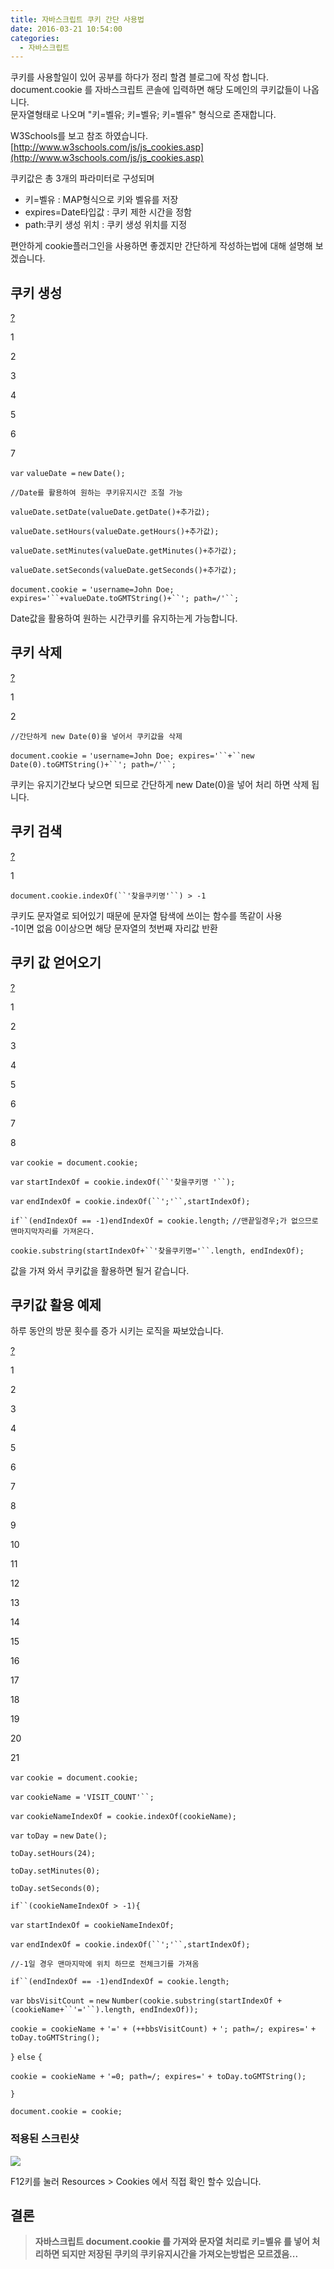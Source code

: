 ```yaml
---
title: 자바스크립트 쿠키 간단 사용법
date: 2016-03-21 10:54:00
categories:
  - 자바스크립트
---
```

쿠키를 사용할일이 있어 공부를 하다가 정리 할겸 블로그에 작성 합니다.  
document.cookie 를 자바스크립트 콘솔에 입력하면 해당 도메인의 쿠키값들이 나옵니다.  
문자열형태로 나오며 "키=벨유; 키=벨유; 키=벨유" 형식으로 존재합니다.

W3Schools를 보고 참조 하였습니다.  
[http://www.w3schools.com/js/js_cookies.asp](http://www.w3schools.com/js/js_cookies.asp)

쿠키값은 총 3개의 파라미터로 구성되며

*   키=벨유 : MAP형식으로 키와 벨유를 저장
*   expires=Date타입값 : 쿠키 제한 시간을 정함
*   path:쿠키 생성 위치 : 쿠키 생성 위치를 지정

편안하게 cookie플러그인을 사용하면 좋겠지만 간단하게 작성하는법에 대해 설명해 보겠습니다.

쿠키 생성
-----

[?](#)

1

2

3

4

5

6

7

`var` `valueDate =` `new` `Date();`

`//Date를 활용하여 원하는 쿠키유지시간 조절 가능`

`valueDate.setDate(valueDate.getDate()+추가값);`

`valueDate.setHours(valueDate.getHours()+추가값);`

`valueDate.setMinutes(valueDate.getMinutes()+추가값);`

`valueDate.setSeconds(valueDate.getSeconds()+추가값);`

`document.cookie =` `'username=John Doe; expires='``+valueDate.toGMTString()+``'; path=/'``;`

Date값을 활용하여 원하는 시간쿠키를 유지하는게 가능합니다.

쿠키 삭제
-----

[?](#)

1

2

`//간단하게 new Date(0)을 넣어서 쿠키값을 삭제`

`document.cookie =` `'username=John Doe; expires='``+``new` `Date(0).toGMTString()+``'; path=/'``;`

쿠키는 유지기간보다 낮으면 되므로 간단하게 new Date(0)을 넣어 처리 하면 삭제 됩니다.

쿠키 검색
-----

[?](#)

1

`document.cookie.indexOf(``'찾을쿠키명'``) > -1`

쿠키도 문자열로 되어있기 때문에 문자열 탐색에 쓰이는 함수를 똑같이 사용  
-1이면 없음 0이상으면 해당 문자열의 첫번째 자리값 반환

쿠키 값 얻어오기
---------

[?](#)

1

2

3

4

5

6

7

8

`var` `cookie = document.cookie;`

`var` `startIndexOf = cookie.indexOf(``'찾을쿠키명 '``);`

`var` `endIndexOf = cookie.indexOf(``';'``,startIndexOf);`

`if``(endIndexOf == -1)endIndexOf = cookie.length;` `//맨끝일경우;가 없으므로 맨마지막자리를 가져온다.`

`cookie.substring(startIndexOf+``'찾을쿠키명='``.length, endIndexOf);`

값을 가져 와서 쿠키값을 활용하면 될거 같습니다.

쿠키값 활용 예제
---------

하루 동안의 방문 횟수를 증가 시키는 로직을 짜보았습니다.

[?](#)

1

2

3

4

5

6

7

8

9

10

11

12

13

14

15

16

17

18

19

20

21

`var` `cookie = document.cookie;`

`var` `cookieName =` `'VISIT_COUNT'``;`

`var` `cookieNameIndexOf = cookie.indexOf(cookieName);`

`var` `toDay =` `new` `Date();`

`toDay.setHours(24);`

`toDay.setMinutes(0);`

`toDay.setSeconds(0);`

`if``(cookieNameIndexOf > -1){`

`var` `startIndexOf = cookieNameIndexOf;`

`var` `endIndexOf = cookie.indexOf(``';'``,startIndexOf);`

`//-1일 경우 맨마지막에 위치 하므로 전체크기를 가져옴`

`if``(endIndexOf == -1)endIndexOf = cookie.length;`

`var` `bbsVisitCount =` `new` `Number(cookie.substring(startIndexOf + (cookieName+``'='``).length, endIndexOf));`

`cookie = cookieName +` `'='` `+ (++bbsVisitCount) +` `'; path=/; expires='` `+ toDay.toGMTString();`

`}` `else` `{`

`cookie = cookieName +` `'=0; path=/; expires='` `+ toDay.toGMTString();`

`}`

`document.cookie = cookie;`

### 적용된 스크린샷

![](/extendedFile/cookieExample.png)

F12키를 눌러 Resources > Cookies 에서 직접 확인 할수 있습니다.

결론
--

> **자바스크립트 document.cookie 를 가져와 문자열 처리로 키=벨유 를 넣어 처리하면 되지만 저장된 쿠키의 쿠키유지시간을 가져오는방법은 모르겠음...**
